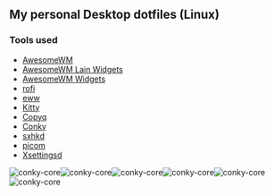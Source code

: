## My personal Desktop dotfiles (Linux)

### Tools used

* [AwesomeWM](https://github.com/awesomeWM/awesome)
* [AwesomeWM Lain Widgets](https://github.com/lcpz/lain)
* [AwesomeWM Widgets](https://github.com/streetturtle/awesome-wm-widgets)
* [rofi](https://github.com/davatorium/rofi)
* [eww](https://github.com/elkowar/eww)
* [Kitty](https://sw.kovidgoyal.net/kitty/)
* [Copyq](https://github.com/hluk/CopyQ)
* [Conky](https://github.com/brndnmtthws/conky)
* [sxhkd](https://github.com/baskerville/sxhkd)
* [picom](https://github.com/FT-Labs/picom)
* [Xsettingsd](https://codeberg.org/derat/xsettingsd)


<div style="float:left">
<img alt=conky-core src=https://raw.githubusercontent.com/madhur/dotfiles/main/rofi.png />
</div>

<div style="float:clear"></div>

<div style="float:left">
<img alt=conky-core src=https://raw.githubusercontent.com/madhur/dotfiles/main/powermenu.png />
</div>


<div style="float:clear"></div>

<div style="float:left">
<img alt=conky-core src=https://raw.githubusercontent.com/madhur/dotfiles/main/hokey_popup.png />
</div>


<div style="float:clear"></div>

<div style="float:left">
<img alt=conky-core src=https://raw.githubusercontent.com/madhur/dotfiles/main/fastfetch.png />
</div>

<div style="float:clear"></div>

<div style="float:left">
<img alt=conky-core src=https://raw.githubusercontent.com/madhur/dotfiles/main/jgmenu.png />
</div>



<div style="float:left">
<img alt=conky-core src=https://raw.githubusercontent.com/madhur/dotfiles/main/popup_calculator.png />
</div>


<div style="float:clear"></div>
<p/><p/><p/>
